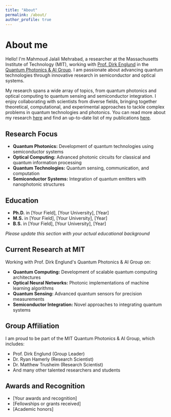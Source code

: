 ```yaml
---
title: "About"
permalink: /about/
author_profile: true
---
```


# About me

Hello! I'm Mahmoud Jalali Mehrabad, a researcher at the Massachusetts Institute of Technology (MIT), working with [Prof. Dirk Englund](https://qp.mit.edu/team) in the [Quantum Photonics & AI Group](https://qp.mit.edu/team). I am passionate about advancing quantum technologies through innovative research in semiconductor and optical systems.

My research spans a wide array of topics, from quantum photonics and optical computing to quantum sensing and semiconductor integration. I enjoy collaborating with scientists from diverse fields, bringing together theoretical, computational, and experimental approaches to tackle complex problems in quantum technologies and photonics. You can read more about my research [here](/research/) and find an up-to-date list of my publications [here](/publications/).

## Research Focus

- **Quantum Photonics:** Development of quantum technologies using semiconductor systems
- **Optical Computing:** Advanced photonic circuits for classical and quantum information processing  
- **Quantum Technologies:** Quantum sensing, communication, and computation
- **Semiconductor Systems:** Integration of quantum emitters with nanophotonic structures

## Education

- **Ph.D.** in [Your Field], [Your University], [Year]
- **M.S.** in [Your Field], [Your University], [Year]  
- **B.S.** in [Your Field], [Your University], [Year]

*Please update this section with your actual educational background*

## Current Research at MIT

Working with Prof. Dirk Englund's Quantum Photonics & AI Group on:

- **Quantum Computing:** Development of scalable quantum computing architectures
- **Optical Neural Networks:** Photonic implementations of machine learning algorithms
- **Quantum Sensing:** Advanced quantum sensors for precision measurements
- **Semiconductor Integration:** Novel approaches to integrating quantum systems

## Group Affiliation

I am proud to be part of the MIT Quantum Photonics & AI Group, which includes:
- Prof. Dirk Englund (Group Leader)
- Dr. Ryan Hamerly (Research Scientist)
- Dr. Matthew Trusheim (Research Scientist)
- And many other talented researchers and students

## Awards and Recognition

- [Your awards and recognition]
- [Fellowships or grants received]
- [Academic honors]
